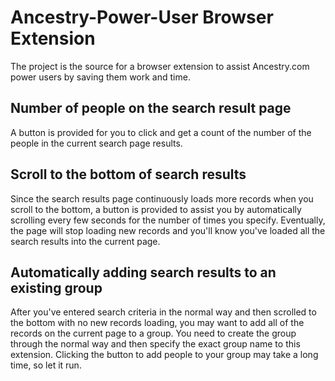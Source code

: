 # Ancestry-Power-User Browser Extension

The project is the source for a browser extension to assist Ancestry.com power users by saving them work and time.

## Number of people on the search result page

A button is provided for you to click and get a count of the number of the people in the current search page results.

## Scroll to the bottom of search results

Since the search results page continuously loads more records when you scroll to the bottom, a button is provided to assist you by automatically scrolling every few seconds for the number of times you specify. Eventually, the page will stop loading new records and you'll know you've loaded all the search results into the current page.

## Automatically adding search results to an existing group

After you've entered search criteria in the normal way and then scrolled to the bottom with no new records loading, you may want to add all of the records on the current page to a group. You need to create the group through the normal way and then specify the exact group name to this extension. Clicking the button to add people to your group may take a long time, so let it run.
